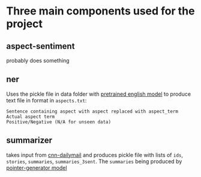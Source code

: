 # Three main components used for the project

## aspect-sentiment

probably does something

## ner

Uses the pickle file in data folder with [pretrained english model](https://github.com/glample/tagger) to produce text file in format in `aspects.txt`:
```
Sentence containing aspect with aspect replaced with aspect_term
Actual aspect term
Positive/Negative (N/A for unseen data)
```

## summarizer

takes input from [cnn-dailymail](https://github.com/becxer/cnn-dailymail/) and produces pickle file with lists of `ids`, `stories`, `summaries`, `summaries_3sent`. The `summaries` being produced by [pointer-generator model](https://github.com/becxer/pointer-generator/)


